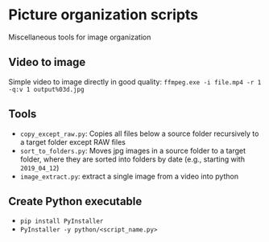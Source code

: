 # Picture organization scripts

Miscellaneous tools for image organization

## Video to image

Simple video to image directly in good quality:
`ffmpeg.exe -i file.mp4 -r 1 -q:v 1 output%03d.jpg`

## Tools

- `copy_except_raw.py`: Copies all files below a source folder recursively to a target folder except RAW files
- `sort_to_folders.py`: Moves jpg images in a source folder to a target folder, where they are sorted into folders by date (e.g., starting with `2019_04_12`)
- `image_extract.py`: extract a single image from a video into python

## Create Python executable

- `pip install PyInstaller`
- `PyInstaller -y python/<script_name.py>`
